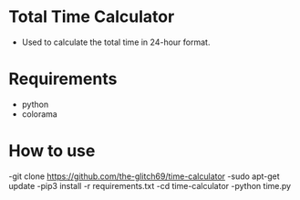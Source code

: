 # Total Time Calculator
- Used to calculate the total time in 24-hour format.

# Requirements
- python
- colorama

# How to use
-git clone https://github.com/the-glitch69/time-calculator
-sudo apt-get update
-pip3 install -r requirements.txt
-cd time-calculator
-python time.py
